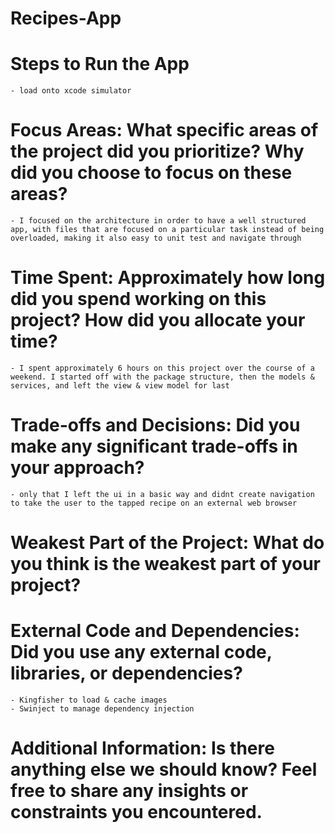 # Recipes-App

# Steps to Run the App
    - load onto xcode simulator

# Focus Areas: What specific areas of the project did you prioritize? Why did you choose to focus on these areas?
    - I focused on the architecture in order to have a well structured app, with files that are focused on a particular task instead of being overloaded, making it also easy to unit test and navigate through

# Time Spent: Approximately how long did you spend working on this project? How did you allocate your time?
    - I spent approximately 6 hours on this project over the course of a weekend. I started off with the package structure, then the models & services, and left the view & view model for last 

# Trade-offs and Decisions: Did you make any significant trade-offs in your approach?
    - only that I left the ui in a basic way and didnt create navigation to take the user to the tapped recipe on an external web browser

# Weakest Part of the Project: What do you think is the weakest part of your project?

# External Code and Dependencies: Did you use any external code, libraries, or dependencies?
    - Kingfisher to load & cache images
    - Swinject to manage dependency injection

# Additional Information: Is there anything else we should know? Feel free to share any insights or constraints you encountered.
